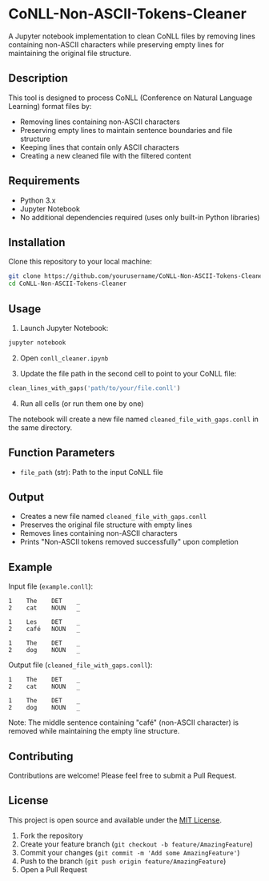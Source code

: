# CoNLL-Non-ASCII-Tokens-Cleaner

A Jupyter notebook implementation to clean CoNLL files by removing lines containing non-ASCII characters while preserving empty lines for maintaining the original file structure.

## Description

This tool is designed to process CoNLL (Conference on Natural Language Learning) format files by:
- Removing lines containing non-ASCII characters
- Preserving empty lines to maintain sentence boundaries and file structure
- Keeping lines that contain only ASCII characters
- Creating a new cleaned file with the filtered content

## Requirements

- Python 3.x
- Jupyter Notebook
- No additional dependencies required (uses only built-in Python libraries)

## Installation

Clone this repository to your local machine:

```bash
git clone https://github.com/yourusername/CoNLL-Non-ASCII-Tokens-Cleaner.git
cd CoNLL-Non-ASCII-Tokens-Cleaner
```

## Usage

1. Launch Jupyter Notebook:
```bash
jupyter notebook
```

2. Open `conll_cleaner.ipynb`

3. Update the file path in the second cell to point to your CoNLL file:
```python
clean_lines_with_gaps('path/to/your/file.conll')
```

4. Run all cells (or run them one by one)

The notebook will create a new file named `cleaned_file_with_gaps.conll` in the same directory.

## Function Parameters

- `file_path` (str): Path to the input CoNLL file

## Output

- Creates a new file named `cleaned_file_with_gaps.conll`
- Preserves the original file structure with empty lines
- Removes lines containing non-ASCII characters
- Prints "Non-ASCII tokens removed successfully" upon completion

## Example

Input file (`example.conll`):
```
1    The    DET    _
2    cat    NOUN   _

1    Les    DET    _
2    café   NOUN   _

1    The    DET    _
2    dog    NOUN   _
```

Output file (`cleaned_file_with_gaps.conll`):
```
1    The    DET    _
2    cat    NOUN   _

1    The    DET    _
2    dog    NOUN   _
```

Note: The middle sentence containing "café" (non-ASCII character) is removed while maintaining the empty line structure.

## Contributing

Contributions are welcome! Please feel free to submit a Pull Request.

## License

This project is open source and available under the [MIT License](LICENSE).

1. Fork the repository
2. Create your feature branch (`git checkout -b feature/AmazingFeature`)
3. Commit your changes (`git commit -m 'Add some AmazingFeature'`)
4. Push to the branch (`git push origin feature/AmazingFeature`)
5. Open a Pull Request
